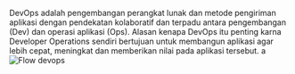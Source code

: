 
DevOps adalah pengembangan perangkat lunak dan metode pengiriman aplikasi dengan pendekatan kolaboratif dan terpadu antara pengembangan (Dev) dan operasi aplikasi (Ops). 
Alasan kenapa DevOps itu penting karna Developer Operations sendiri bertujuan untuk membangun aplikasi agar lebih cepat, meningkat dan memberikan nilai pada aplikasi tersebut.
a
![Flow devops](https://d2slcw3kip6qmk.cloudfront.net/marketing/blog/2018Q4/devops-process-flow/ci-cd-process.png)
